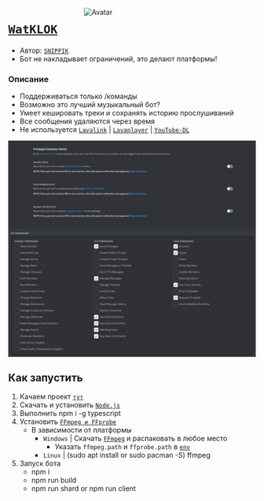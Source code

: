 [<img align="right" alt="Avatar" width="350px" src="https://media.discordapp.net/attachments/1066636694142595143/1155519865180930138/R_O_X_v2.1.png?width=619&height=619" />]()

# [`WatKLOK`](https://github.com/SNIPPIK/WatKLOK)
- Автор: [`SNIPPIK`](https://github.com/SNIPPIK)
- Бот не накладывает ограничений, это делают платформы!
### Описание
- Поддерживаться только /команды
- Возможно это лучший музыкальный бот?
- Умеет кешировать треки и сохранять историю прослушиваний
- Все сообщения удаляются через время
- Не используется [`Lavalink`](https://github.com/lavalink-devs/Lavalink) | [`Lavaplayer`](https://github.com/sedmelluq/lavaplayer) | [`YouTube-DL`](https://youtube-dl.org/)

<img align="center" alt="PGI Settings" width="1000px" src="https://github.com/SNIPPIK/WatKLOK/blob/main/.github/resource/PGI.png?raw=true" />
<img align="center" alt="Bot Permissions" width="1000px" src="https://github.com/SNIPPIK/WatKLOK/blob/main/.github/resource/Bot Permissions.png?raw=true" />


## <a name="run"></a> Как запустить
1. Качаем проект [`тут`](https://codeload.github.com/SNIPPIK/WatKLOK/zip/refs/heads/main)
2. Скачать и установить [`Node.js`](https://nodejs.org/ru/)
3. Выполнить npm i -g typescript
4. Установить [`FFmpeg и FFprobe`](https://github.com/BtbN/FFmpeg-Builds/releases)
   - В зависимости от платформы
      - `Windows` | Скачать [`FFmpeg`](https://ffmpeg.org/) и распаковать в любое место
         - Указать `ffmpeg.path` и `ffprobe.path` в [`env`](.env) 
      - `Linux` | (sudo apt install or sudo pacman -S) ffmpeg
5. Запуск бота
   - npm i
   - npm run build
   - npm run shard or npm run client